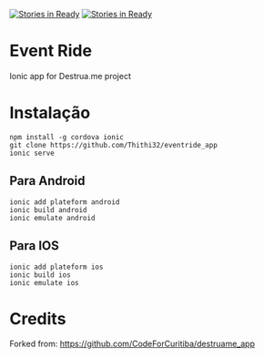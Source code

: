 [![Stories in Ready](https://badge.waffle.io/CodeForCuritiba/destruame_app.png?label=ready&title=To%20Do)](https://waffle.io/CodeForCuritiba/destruame_app)
[![Stories in Ready](https://badge.waffle.io/CodeForCuritiba/destruame_app.png?label=in%20progress&title=In%20Progress)](https://waffle.io/CodeForCuritiba/destruame_app)

# Event Ride
Ionic app for Destrua.me project

# Instalação

```
npm install -g cordova ionic
git clone https://github.com/Thithi32/eventride_app
ionic serve
```

## Para Android

```
ionic add plateform android
ionic build android
ionic emulate android
```

## Para IOS

```
ionic add plateform ios
ionic build ios
ionic emulate ios
```

# Credits

Forked from: https://github.com/CodeForCuritiba/destruame_app

